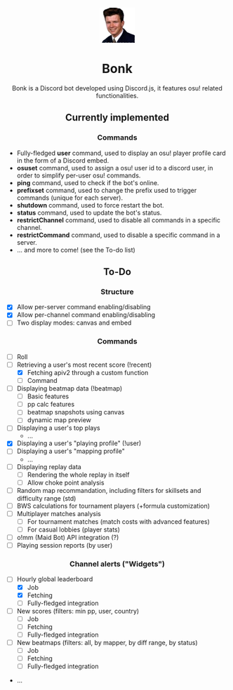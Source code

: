 <p align="center">
  <a href="https://github.com/Oxyyy/Bonk">
    <img src="images/logo.png" alt="Logo" width="80" height="80">
  </a>

  <h1 align="center">Bonk</h1>
</p>

<p align="center">
  Bonk is a Discord bot developed using Discord.js, it features osu! related functionalities.
</p>

<h2 align="center">Currently implemented</h2>

<h3 align="center">Commands</h3>

- Fully-fledged **user** command, used to display an osu! player profile card in the form of a Discord embed.
- **osuset** command, used to assign a osu! user id to a discord user, in order to simplify per-user osu! commands.
- **ping** command, used to check if the bot's online.
- **prefixset** command, used to change the prefix used to trigger commands (unique for each server).
- **shutdown** command, used to force restart the bot.
- **status** command, used to update the bot's status.
- **restrictChannel** command, used to disable all commands in a specific channel.
- **restrictCommand** command, used to disable a specific command in a server.
- ... and more to come! (see the To-do list)

<h2 align="center">To-Do</h2>

<h3 align="center">Structure</h3>

- [x] Allow per-server command enabling/disabling
- [x] Allow per-channel command enabling/disabling
- [ ] Two display modes: canvas and embed

<h3 align="center">Commands</h3>

- [ ] Roll
- [ ] Retrieving a user's most recent score (!recent)
  - [x] Fetching apiv2 through a custom function
  - [ ] Command
- [ ] Displaying beatmap data (!beatmap)
  - [ ] Basic features
  - [ ] pp calc features
  - [ ] beatmap snapshots using canvas
  - [ ] dynamic map preview
- [ ] Displaying a user's top plays
  - ...
- [x] Displaying a user's "playing profile" (!user)
- [ ] Displaying a user's "mapping profile"
  - ...
- [ ] Displaying replay data
  - [ ] Rendering the whole replay in itself
  - [ ] Allow choke point analysis
- [ ] Random map recommandation, including filters for skillsets and difficulty range (std)
- [ ] BWS calculations for tournament players (+formula customization)
- [ ] Multiplayer matches analysis
  - [ ] For tournament matches (match costs with advanced features)
  - [ ] For casual lobbies (player stats)
- [ ] o!mm (Maid Bot) API integration (?)
- [ ] Playing session reports (by user)

<h3 align="center">Channel alerts ("Widgets")</h3>

- [ ] Hourly global leaderboard
  - [x] Job
  - [x] Fetching
  - [ ] Fully-fledged integration
- [ ] New scores (filters: min pp, user, country)
  - [ ] Job
  - [ ] Fetching
  - [ ] Fully-fledged integration
- [ ] New beatmaps (filters: all, by mapper, by diff range, by status)
  - [ ] Job
  - [ ] Fetching
  - [ ] Fully-fledged integration
- ...
